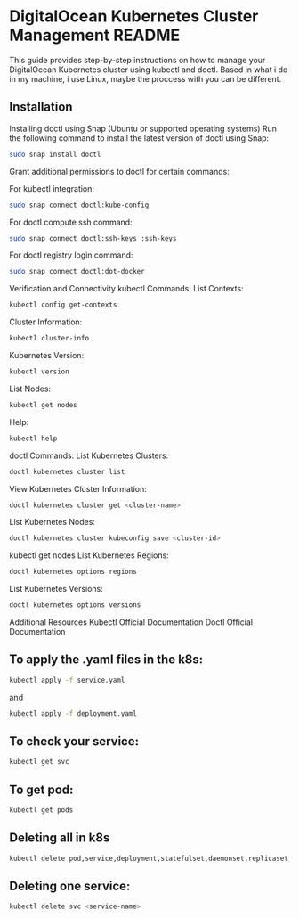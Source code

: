# DigitalOcean Kubernetes Cluster Management README

This guide provides step-by-step instructions on how to manage your DigitalOcean Kubernetes cluster using kubectl and doctl. Based in what i do in my machine, i use Linux, maybe the proccess with you can be different.

## Installation

Installing doctl using Snap (Ubuntu or supported operating systems)
Run the following command to install the latest version of doctl using Snap:

```bash
sudo snap install doctl
```

Grant additional permissions to doctl for certain commands:

For kubectl integration:

```bash
sudo snap connect doctl:kube-config
```

For doctl compute ssh command:

```bash
sudo snap connect doctl:ssh-keys :ssh-keys
```

For doctl registry login command:

```bash
sudo snap connect doctl:dot-docker
```

Verification and Connectivity
kubectl Commands:
List Contexts:

```bash
kubectl config get-contexts
```

Cluster Information:

```bash
kubectl cluster-info
```

Kubernetes Version:

```bash
kubectl version
```

List Nodes:

```bash
kubectl get nodes
```

Help:

```bash
kubectl help
```

doctl Commands:
List Kubernetes Clusters:

```bash
doctl kubernetes cluster list
```

View Kubernetes Cluster Information:

```bash
doctl kubernetes cluster get <cluster-name>
```

List Kubernetes Nodes:

```bash
doctl kubernetes cluster kubeconfig save <cluster-id>
```

kubectl get nodes
List Kubernetes Regions:

```bash
doctl kubernetes options regions
```

List Kubernetes Versions:

```bash
doctl kubernetes options versions
```

Additional Resources
Kubectl Official Documentation
Doctl Official Documentation

## To apply the .yaml files in the k8s:

```bash
kubectl apply -f service.yaml
```

and

```bash
kubectl apply -f deployment.yaml
```

## To check your service:

```bash
kubectl get svc
```

## To get pod:

```bash
kubectl get pods
```

## Deleting all in k8s

```bash
kubectl delete pod,service,deployment,statefulset,daemonset,replicaset,job,cronjob --all
```

## Deleting one service:

```bash
kubectl delete svc <service-name>
```
